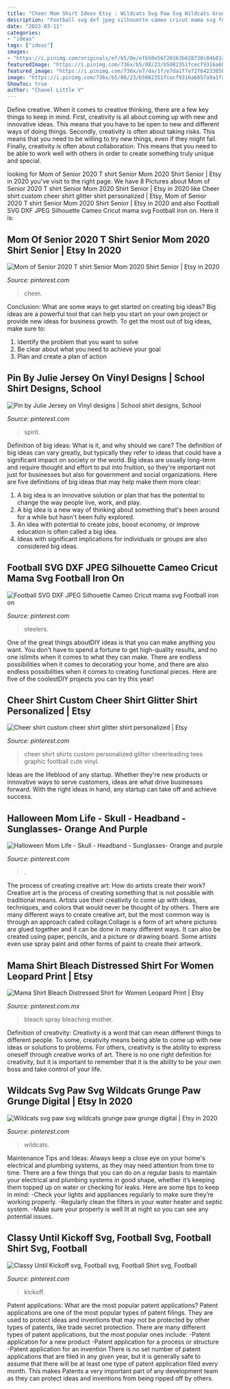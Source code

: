 ```yaml
---
title: "Cheer Mom Shirt Ideas Etsy : Wildcats Svg Paw Svg Wildcats Grunge Paw Grunge Digital"
description: "Football svg dxf jpeg silhouette cameo cricut mama svg football iron on"
date: "2023-03-11"
categories:
- "ideas"
tags: ["ideas"]
images:
- "https://i.pinimg.com/originals/ef/b5/0e/efb50e56f20363b628730c84b81acf6c.jpg"
featuredImage: "https://i.pinimg.com/736x/b5/08/23/b5082351fcecf9316a6857a9a1fa3844.jpg"
featured_image: "https://i.pinimg.com/736x/e7/da/1f/e7da1f7e72f6423305be5d62199688b2.jpg"
image: "https://i.pinimg.com/736x/b5/08/23/b5082351fcecf9316a6857a9a1fa3844.jpg"
ShowToc: true
author: "Chanel Little V"
---
```



Define creative.
When it comes to creative thinking, there are a few key things to keep in mind. First, creativity is all about coming up with new and innovative ideas. This means that you have to be open to new and different ways of doing things. Secondly, creativity is often about taking risks. This means that you need to be willing to try new things, even if they might fail. Finally, creativity is often about collaboration. This means that you need to be able to work well with others in order to create something truly unique and special.

	

		
looking for Mom of Senior 2020 T shirt Senior Mom 2020 Shirt Senior | Etsy in 2020 you've visit to the right page. We have 8 Pictures about Mom of Senior 2020 T shirt Senior Mom 2020 Shirt Senior | Etsy in 2020 like Cheer shirt custom cheer shirt glitter shirt personalized | Etsy, Mom of Senior 2020 T shirt Senior Mom 2020 Shirt Senior | Etsy in 2020 and also Football SVG DXF JPEG Silhouette Cameo Cricut mama svg Football iron on. Here it is:
		
    
## Mom Of Senior 2020 T Shirt Senior Mom 2020 Shirt Senior | Etsy In 2020

<img loading=lazy src="https://i.pinimg.com/originals/ef/b5/0e/efb50e56f20363b628730c84b81acf6c.jpg" onerror="this.onerror=null;this.src='https://tse1.mm.bing.net/th?id=OIP.TXBEwHkmJ-YReFJ9e33QDwHaJ4&amp;pid=15.1';" alt="Mom of Senior 2020 T shirt Senior Mom 2020 Shirt Senior | Etsy in 2020">

_Source: pinterest.com_

>cheer. 

	

Conclusion: What are some ways to get started on creating big ideas?
Big ideas are a powerful tool that can help you start on your own project or provide new ideas for business growth. To get the most out of big ideas, make sure to:
1. Identify the problem that you want to solve
2. Be clear about what you need to achieve your goal
3. Plan and create a plan of action

    
## Pin By Julie Jersey On Vinyl Designs | School Shirt Designs, School

<img loading=lazy src="https://i.pinimg.com/originals/ed/6f/bb/ed6fbbf4306dccb9aef06db7d14676c3.jpg" onerror="this.onerror=null;this.src='https://tse2.mm.bing.net/th?id=OIP.WdccSRlk-Xojx-63zRiO0gHaJ4&amp;pid=15.1';" alt="Pin by Julie Jersey on Vinyl designs | School shirt designs, School">

_Source: pinterest.com_

>spirit. 

	

Definition of big ideas: What is it, and why should we care?
The definition of big ideas can vary greatly, but typically they refer to ideas that could have a significant impact on society or the world. Big ideas are usually long-term and require thought and effort to put into fruition, so they're important not just for businesses but also for government and social organizations. Here are five definitions of big ideas that may help make them more clear:
1) A big idea is an innovative solution or plan that has the potential to change the way people live, work, and play.
2) A big idea is a new way of thinking about something that's been around for a while but hasn't been fully explored.
3) An idea with potential to create jobs, boost economy, or improve education is often called a big idea. 
4) Ideas with significant implications for individuals or groups are also considered big ideas.

    
## Football SVG DXF JPEG Silhouette Cameo Cricut Mama Svg Football Iron On

<img loading=lazy src="https://i.pinimg.com/736x/c5/19/b3/c519b30187c85d6af6e36d669a5218ec.jpg" onerror="this.onerror=null;this.src='https://tse3.mm.bing.net/th?id=OIP.rGd8pHSZfTY_DWIeIAVQPgHaFV&amp;pid=15.1';" alt="Football SVG DXF JPEG Silhouette Cameo Cricut mama svg Football iron on">

_Source: pinterest.com_

>steelers. 

	

One of the great things aboutDIY ideas is that you can make anything you want. You don't have to spend a fortune to get high-quality results, and no one islimits when it comes to what they can make. There are endless possibilities when it comes to decorating your home, and there are also endless possibilities when it comes to creating functional pieces. Here are five of the coolestDIY projects you can try this year!

    
## Cheer Shirt Custom Cheer Shirt Glitter Shirt Personalized | Etsy

<img loading=lazy src="https://i.pinimg.com/736x/20/bf/f0/20bff0481aecc27e257517f6c9ac7352.jpg" onerror="this.onerror=null;this.src='https://tse3.mm.bing.net/th?id=OIP.W75-XsmlWIdMSqXb_vIM3QHaJ3&amp;pid=15.1';" alt="Cheer shirt custom cheer shirt glitter shirt personalized | Etsy">

_Source: pinterest.com_

>cheer shirt shirts custom personalized glitter cheerleading tees graphic football cute vinyl. 

	

Ideas are the lifeblood of any startup. Whether they're new products or innovative ways to serve customers, ideas are what drive businesses forward. With the right ideas in hand, any startup can take off and achieve success.

    
## Halloween Mom Life - Skull - Headband - Sunglasses- Orange And Purple

<img loading=lazy src="https://i.pinimg.com/736x/b5/08/23/b5082351fcecf9316a6857a9a1fa3844.jpg" onerror="this.onerror=null;this.src='https://tse4.mm.bing.net/th?id=OIP.yBQHf6ugW7VgAoUNxiST-wHaHa&amp;pid=15.1';" alt="Halloween Mom Life - Skull - Headband - Sunglasses- Orange and purple">

_Source: pinterest.com_

>. 

	

The process of creating creative art: How do artists create their work?
Creative art is the process of creating something that is not possible with traditional means. Artists use their creativity to come up with ideas, techniques, and colors that would never be thought of by others. There are many different ways to create creative art, but the most common way is through an approach called collage.Collage is a form of art where pictures are glued together and it can be done in many different ways. It can also be created using paper, pencils, and a picture or drawing board. Some artists even use spray paint and other forms of paint to create their artwork.

    
## Mama Shirt Bleach Distressed Shirt For Women Leopard Print | Etsy

<img loading=lazy src="https://i.pinimg.com/originals/9e/e0/fd/9ee0fdacd5872a07a49c8841c81b15d5.jpg" onerror="this.onerror=null;this.src='https://tse2.mm.bing.net/th?id=OIP.lXNbbhgXKweKRkN-8STKNwHaJf&amp;pid=15.1';" alt="Mama Shirt Bleach Distressed Shirt for Women Leopard Print | Etsy">

_Source: pinterest.com.mx_

>bleach spray bleaching mother. 

	

Definition of creativity:
Creativity is a word that can mean different things to different people. To some, creativity means being able to come up with new ideas or solutions to problems. For others, creativity is the ability to express oneself through creative works of art. There is no one right definition for creativity, but it is important to remember that it is the ability to be your own boss and take control of your life.

    
## Wildcats Svg Paw Svg Wildcats Grunge Paw Grunge Digital | Etsy In 2020

<img loading=lazy src="https://i.pinimg.com/736x/e7/da/1f/e7da1f7e72f6423305be5d62199688b2.jpg" onerror="this.onerror=null;this.src='https://tse2.mm.bing.net/th?id=OIP.rHHey_VG9sPaPW792uC2zwHaHa&amp;pid=15.1';" alt="Wildcats svg paw svg wildcats grunge paw grunge digital | Etsy in 2020">

_Source: pinterest.com_

>wildcats. 

	

Maintenance Tips and Ideas: Always keep a close eye on your home's electrical and plumbing systems, as they may need attention from time to time.
There are a few things that you can do on a regular basis to maintain your electrical and plumbing systems in good shape, whether it’s keeping them topped up on water or checking for leaks. Here are some tips to keep in mind:
-Check your lights and appliances regularly to make sure they’re working properly.
-Regularly clean the filters in your water heater and septic system.
-Make sure your property is well lit at night so you can see any potential issues.

    
## Classy Until Kickoff Svg, Football Svg, Football Shirt Svg, Football

<img loading=lazy src="https://i.pinimg.com/736x/6e/a3/6a/6ea36a17a938b7d4cb9cd3aa8b0e6c80.jpg" onerror="this.onerror=null;this.src='https://tse1.mm.bing.net/th?id=OIP.eZuNlcI_8UkMnBQuL6CnMAHaO0&amp;pid=15.1';" alt="Classy Until Kickoff svg, Football svg, Football Shirt svg, Football">

_Source: pinterest.com_

>kickoff. 

	

Patent applications: What are the most popular patent applications?
Patent applications are one of the most popular types of patent filings. They are used to protect ideas and inventions that may not be protected by other types of patents, like trade secret protection. 
 There are many different types of patent applications, but the most popular ones include: 
-Patent application for a new product 
-Patent application for a process or structure 
-Patent application for an invention 
There is no set number of patent applications that are filed in any given year, but it is generally safe to assume that there will be at least one type of patent application filed every month. This makes Patents a very important part of any development team as they can protect ideas and inventions from being ripped off by others.

